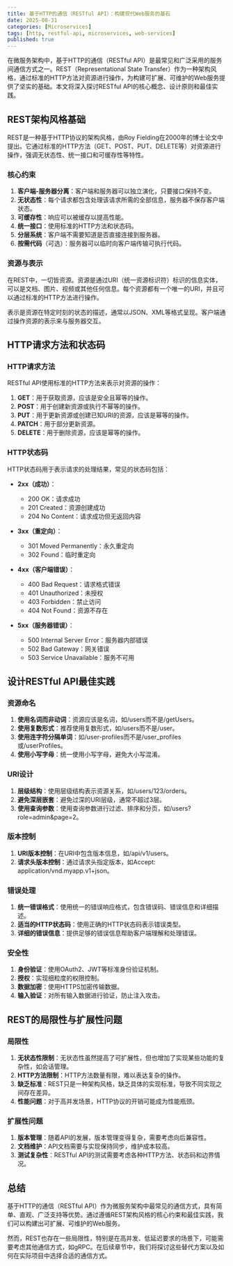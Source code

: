 ```yaml
---
title: 基于HTTP的通信（RESTful API）：构建现代Web服务的基石
date: 2025-08-31
categories: [Microservices]
tags: [http, restful-api, microservices, web-services]
published: true
---
```


在微服务架构中，基于HTTP的通信（RESTful API）是最常见和广泛采用的服务间通信方式之一。REST（Representational State Transfer）作为一种架构风格，通过标准的HTTP方法对资源进行操作，为构建可扩展、可维护的Web服务提供了坚实的基础。本文将深入探讨RESTful API的核心概念、设计原则和最佳实践。

## REST架构风格基础

REST是一种基于HTTP协议的架构风格，由Roy Fielding在2000年的博士论文中提出。它通过标准的HTTP方法（GET、POST、PUT、DELETE等）对资源进行操作，强调无状态性、统一接口和可缓存性等特性。

### 核心约束

1. **客户端-服务器分离**：客户端和服务器可以独立演化，只要接口保持不变。
2. **无状态性**：每个请求都包含处理该请求所需的全部信息，服务器不保存客户端状态。
3. **可缓存性**：响应可以被缓存以提高性能。
4. **统一接口**：使用标准的HTTP方法和状态码。
5. **分层系统**：客户端不需要知道是否直接连接到服务器。
6. **按需代码**（可选）：服务器可以临时向客户端传输可执行代码。

### 资源与表示

在REST中，一切皆资源。资源是通过URI（统一资源标识符）标识的信息实体，可以是文档、图片、视频或其他任何信息。每个资源都有一个唯一的URI，并且可以通过标准的HTTP方法进行操作。

表示是资源在特定时刻的状态的描述，通常以JSON、XML等格式呈现。客户端通过操作资源的表示来与服务器交互。

## HTTP请求方法和状态码

### HTTP请求方法

RESTful API使用标准的HTTP方法来表示对资源的操作：

1. **GET**：用于获取资源，应该是安全且幂等的操作。
2. **POST**：用于创建新资源或执行不幂等的操作。
3. **PUT**：用于更新资源或创建已知URI的资源，应该是幂等的操作。
4. **PATCH**：用于部分更新资源。
5. **DELETE**：用于删除资源，应该是幂等的操作。

### HTTP状态码

HTTP状态码用于表示请求的处理结果，常见的状态码包括：

- **2xx（成功）**：
  - 200 OK：请求成功
  - 201 Created：资源创建成功
  - 204 No Content：请求成功但无返回内容

- **3xx（重定向）**：
  - 301 Moved Permanently：永久重定向
  - 302 Found：临时重定向

- **4xx（客户端错误）**：
  - 400 Bad Request：请求格式错误
  - 401 Unauthorized：未授权
  - 403 Forbidden：禁止访问
  - 404 Not Found：资源不存在

- **5xx（服务器错误）**：
  - 500 Internal Server Error：服务器内部错误
  - 502 Bad Gateway：网关错误
  - 503 Service Unavailable：服务不可用

## 设计RESTful API最佳实践

### 资源命名

1. **使用名词而非动词**：资源应该是名词，如/users而不是/getUsers。
2. **使用复数形式**：推荐使用复数形式，如/users而不是/user。
3. **使用连字符分隔单词**：如/user-profiles而不是/user_profiles或/userProfiles。
4. **使用小写字母**：统一使用小写字母，避免大小写混淆。

### URI设计

1. **层级结构**：使用层级结构表示资源关系，如/users/123/orders。
2. **避免深层嵌套**：避免过深的URI层级，通常不超过3层。
3. **使用查询参数**：使用查询参数进行过滤、排序和分页，如/users?role=admin&page=2。

### 版本控制

1. **URI版本控制**：在URI中包含版本信息，如/api/v1/users。
2. **请求头版本控制**：通过请求头指定版本，如Accept: application/vnd.myapp.v1+json。

### 错误处理

1. **统一错误格式**：使用统一的错误响应格式，包含错误码、错误信息和详细描述。
2. **适当的HTTP状态码**：使用正确的HTTP状态码表示错误类型。
3. **详细的错误信息**：提供足够的错误信息帮助客户端理解和处理错误。

### 安全性

1. **身份验证**：使用OAuth2、JWT等标准身份验证机制。
2. **授权**：实现细粒度的权限控制。
3. **数据加密**：使用HTTPS加密传输数据。
4. **输入验证**：对所有输入数据进行验证，防止注入攻击。

## REST的局限性与扩展性问题

### 局限性

1. **无状态性限制**：无状态性虽然提高了可扩展性，但也增加了实现某些功能的复杂性，如会话管理。
2. **HTTP方法限制**：HTTP方法数量有限，难以表达复杂的操作。
3. **缺乏标准**：REST只是一种架构风格，缺乏具体的实现标准，导致不同实现之间存在差异。
4. **性能问题**：对于高并发场景，HTTP协议的开销可能成为性能瓶颈。

### 扩展性问题

1. **版本管理**：随着API的发展，版本管理变得复杂，需要考虑向后兼容性。
2. **文档维护**：API文档需要与实现保持同步，维护成本较高。
3. **测试复杂性**：RESTful API的测试需要考虑各种HTTP方法、状态码和边界情况。

## 总结

基于HTTP的通信（RESTful API）作为微服务架构中最常见的通信方式，具有简单、直观、广泛支持等优势。通过遵循REST架构风格的核心约束和最佳实践，我们可以构建出可扩展、可维护的Web服务。

然而，REST也存在一些局限性，特别是在高并发、低延迟要求的场景下，可能需要考虑其他通信方式，如gRPC。在后续章节中，我们将探讨这些替代方案以及如何在实际项目中选择合适的通信方式。